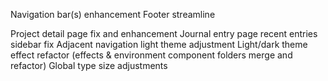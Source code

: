 Navigation bar(s) enhancement
Footer streamline

Project detail page fix and enhancement
Journal entry page recent entries sidebar fix
Adjacent navigation light theme adjustment
Light/dark theme effect refactor (effects & environment component folders merge and refactor)
Global type size adjustments